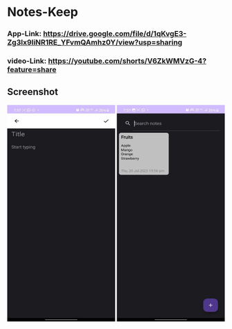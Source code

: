 # Notes-Keep
### App-Link: https://drive.google.com/file/d/1qKvgE3-Zg3lx9IiNR1RE_YFvmQAmhz0Y/view?usp=sharing
### video-Link: https://youtube.com/shorts/V6ZkWMVzG-4?feature=share
## Screenshot
<p align="center">
  <img src="https://github.com/Yash-946/Notes-Keep/blob/86e7e17ab43ff80dff45a53d32b5d34fa60e5ae8/images/1.jpg" width="250" height="500" 
    margin = 25px />
  <img src="https://github.com/Yash-946/Notes-Keep/blob/86e7e17ab43ff80dff45a53d32b5d34fa60e5ae8/images/2.jpg" width="250" height="500" />
  </p>
